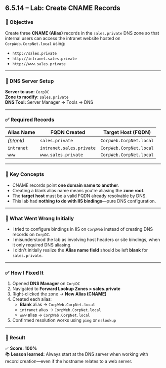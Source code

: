 ## 6.5.14 – Lab: Create CNAME Records

### 🎯 Objective

Create three **CNAME (Alias)** records in the `sales.private` DNS zone so that internal users can access the intranet website hosted on `CorpWeb.CorpNet.local` using:

- `http://sales.private`
- `http://intranet.sales.private`
- `http://www.sales.private`

---

### 🧱 DNS Server Setup

**Server to use:** `CorpDC`  
**Zone to modify:** `sales.private`  
**DNS Tool:** Server Manager → Tools → DNS

---

### ✅ Required Records

| Alias Name   | FQDN Created                  | Target Host (FQDN)         |
|--------------|-------------------------------|----------------------------|
| *(blank)*    | `sales.private`               | `CorpWeb.CorpNet.local`    |
| `intranet`   | `intranet.sales.private`      | `CorpWeb.CorpNet.local`    |
| `www`        | `www.sales.private`           | `CorpWeb.CorpNet.local`    |

---

### 🧠 Key Concepts

- CNAME records point **one domain name to another**.
- Creating a blank alias name means you're aliasing the **zone root**.
- The **target host** must be a valid FQDN already resolvable by DNS.
- This lab had **nothing to do with IIS bindings**—pure DNS configuration.

---

### 🧨 What Went Wrong Initially

- I tried to configure bindings in IIS on `CorpWeb` instead of creating DNS records on `CorpDC`.
- I misunderstood the lab as involving host headers or site bindings, when it only required DNS aliasing.
- I didn't initially realize the **Alias name field** should be left **blank** for `sales.private`.

---

### ✅ How I Fixed It

1. Opened **DNS Manager** on `CorpDC`
2. Navigated to **Forward Lookup Zones > sales.private**
3. Right-clicked the zone → **New Alias (CNAME)**
4. Created each alias:
   - **Blank** alias → `CorpWeb.CorpNet.local`
   - `intranet` alias → `CorpWeb.CorpNet.local`
   - `www` alias → `CorpWeb.CorpNet.local`
5. Confirmed resolution works using `ping` or `nslookup`

---

### 🏁 Result

✅ **Score: 100%**  
📚 **Lesson learned:** Always start at the DNS server when working with record creation—even if the hostname relates to a web server.

